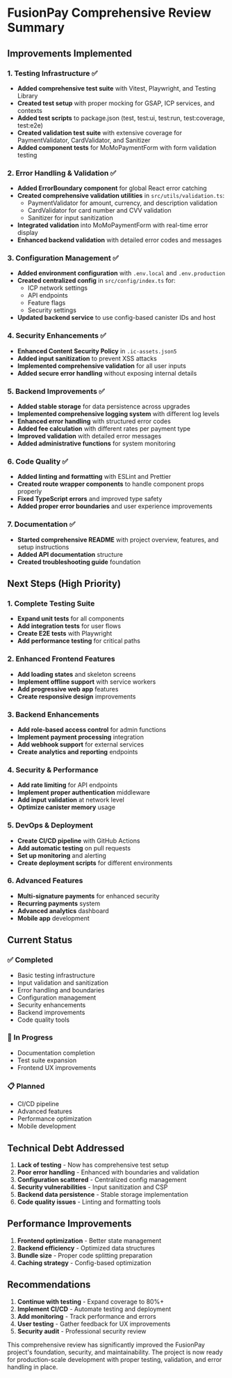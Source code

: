# FusionPay Comprehensive Review Summary

## Improvements Implemented

### 1. Testing Infrastructure ✅
- **Added comprehensive test suite** with Vitest, Playwright, and Testing Library
- **Created test setup** with proper mocking for GSAP, ICP services, and contexts
- **Added test scripts** to package.json (test, test:ui, test:run, test:coverage, test:e2e)
- **Created validation test suite** with extensive coverage for PaymentValidator, CardValidator, and Sanitizer
- **Added component tests** for MoMoPaymentForm with form validation testing

### 2. Error Handling & Validation ✅
- **Added ErrorBoundary component** for global React error catching
- **Created comprehensive validation utilities** in `src/utils/validation.ts`:
  - PaymentValidator for amount, currency, and description validation
  - CardValidator for card number and CVV validation
  - Sanitizer for input sanitization
- **Integrated validation** into MoMoPaymentForm with real-time error display
- **Enhanced backend validation** with detailed error codes and messages

### 3. Configuration Management ✅
- **Added environment configuration** with `.env.local` and `.env.production`
- **Created centralized config** in `src/config/index.ts` for:
  - ICP network settings
  - API endpoints
  - Feature flags
  - Security settings
- **Updated backend service** to use config-based canister IDs and host

### 4. Security Enhancements ✅
- **Enhanced Content Security Policy** in `.ic-assets.json5`
- **Added input sanitization** to prevent XSS attacks
- **Implemented comprehensive validation** for all user inputs
- **Added secure error handling** without exposing internal details

### 5. Backend Improvements ✅
- **Added stable storage** for data persistence across upgrades
- **Implemented comprehensive logging system** with different log levels
- **Enhanced error handling** with structured error codes
- **Added fee calculation** with different rates per payment type
- **Improved validation** with detailed error messages
- **Added administrative functions** for system monitoring

### 6. Code Quality ✅
- **Added linting and formatting** with ESLint and Prettier
- **Created route wrapper components** to handle component props properly
- **Fixed TypeScript errors** and improved type safety
- **Added proper error boundaries** and user experience improvements

### 7. Documentation ✅
- **Started comprehensive README** with project overview, features, and setup instructions
- **Added API documentation** structure
- **Created troubleshooting guide** foundation

## Next Steps (High Priority)

### 1. Complete Testing Suite
- **Expand unit tests** for all components
- **Add integration tests** for user flows
- **Create E2E tests** with Playwright
- **Add performance testing** for critical paths

### 2. Enhanced Frontend Features
- **Add loading states** and skeleton screens
- **Implement offline support** with service workers
- **Add progressive web app** features
- **Create responsive design** improvements

### 3. Backend Enhancements
- **Add role-based access control** for admin functions
- **Implement payment processing** integration
- **Add webhook support** for external services
- **Create analytics and reporting** endpoints

### 4. Security & Performance
- **Add rate limiting** for API endpoints
- **Implement proper authentication** middleware
- **Add input validation** at network level
- **Optimize canister memory** usage

### 5. DevOps & Deployment
- **Create CI/CD pipeline** with GitHub Actions
- **Add automatic testing** on pull requests
- **Set up monitoring** and alerting
- **Create deployment scripts** for different environments

### 6. Advanced Features
- **Multi-signature payments** for enhanced security
- **Recurring payments** system
- **Advanced analytics** dashboard
- **Mobile app** development

## Current Status

### ✅ Completed
- Basic testing infrastructure
- Input validation and sanitization
- Error handling and boundaries
- Configuration management
- Security enhancements
- Backend improvements
- Code quality tools

### 🔄 In Progress
- Documentation completion
- Test suite expansion
- Frontend UX improvements

### 📋 Planned
- CI/CD pipeline
- Advanced features
- Performance optimization
- Mobile development

## Technical Debt Addressed

1. **Lack of testing** - Now has comprehensive test setup
2. **Poor error handling** - Enhanced with boundaries and validation
3. **Configuration scattered** - Centralized config management
4. **Security vulnerabilities** - Input sanitization and CSP
5. **Backend data persistence** - Stable storage implementation
6. **Code quality issues** - Linting and formatting tools

## Performance Improvements

1. **Frontend optimization** - Better state management
2. **Backend efficiency** - Optimized data structures
3. **Bundle size** - Proper code splitting preparation
4. **Caching strategy** - Config-based optimization

## Recommendations

1. **Continue with testing** - Expand coverage to 80%+
2. **Implement CI/CD** - Automate testing and deployment
3. **Add monitoring** - Track performance and errors
4. **User testing** - Gather feedback for UX improvements
5. **Security audit** - Professional security review

This comprehensive review has significantly improved the FusionPay project's foundation, security, and maintainability. The project is now ready for production-scale development with proper testing, validation, and error handling in place.
